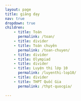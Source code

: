 ```yaml
---
layout: page
title: giảng dạy
nav: true
dropdown: true
children: 
    - title: Toán
      permalink: /toan/
    - title: divider
    - title: Toán chuyên
      permalink: /toan-chuyen/
    - title: divider
    - title: Olympiad
    - title: divider
    - title: Luyện thi lớp 10
      permalink: /luyenthi-lop10/
    - title: divider
    - title: THPT Quốc Gia
      permalink: /thpt-quocgia/
      
---
```

